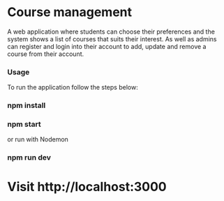 # Course management

A web application where students can choose their preferences and the system shows a list of courses that suits their interest. As well as admins can register and login into their account to add, update and remove a course from their account.

### Usage

To run the application follow the steps below:

### npm install

### npm start

or run with Nodemon

### npm run dev

# Visit http://localhost:3000
